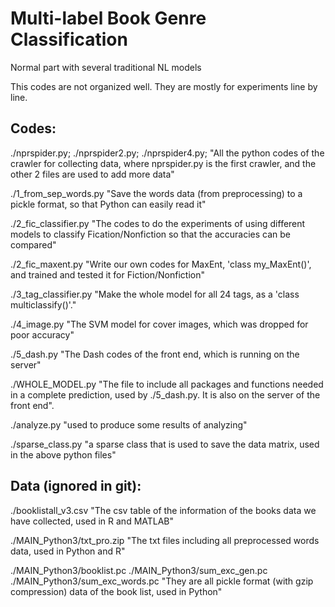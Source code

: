 # Multi-label Book Genre Classification

Normal part with several traditional NL models

This codes are not organized well. They are mostly for experiments line by line. 

## Codes:

./nprspider.py;
./nprspider2.py;
./nprspider4.py;
"All the python codes of the crawler for collecting data, where nprspider.py is the first crawler, and the other 2 files are used to add more data"

./1_from_sep_words.py
"Save the words data (from preprocessing) to a pickle format, so that Python can easily read it"

./2_fic_classifier.py
"The codes to do the experiments of using different models to classify Fication/Nonfiction so that the accuracies can be compared"

./2_fic_maxent.py
"Write our own codes for MaxEnt, 'class my_MaxEnt()', and trained and tested it for Fiction/Nonfiction"

./3_tag_classifier.py
"Make the whole model for all 24 tags, as a 'class multiclassify()'."

./4_image.py
"The SVM model for cover images, which was dropped for poor accuracy"

./5_dash.py
"The Dash codes of the front end, which is running on the server"

./WHOLE_MODEL.py
"The file to include all packages and functions needed in a complete prediction, used by ./5_dash.py. It is also on the server of the front end".

./analyze.py
"used to produce some results of analyzing"

./sparse_class.py
"a sparse class that is used to save the data matrix, used in the above python files"

## Data (ignored in git):

./booklistall_v3.csv
"The csv table of the information of the books data we have collected, used in R and MATLAB"

./MAIN_Python3/txt_pro.zip
"The txt files including all preprocessed words data, used in Python and R"

./MAIN_Python3/booklist.pc
./MAIN_Python3/sum_exc_gen.pc
./MAIN_Python3/sum_exc_words.pc
"They are all pickle format (with gzip compression) data of the book list, used in Python"
